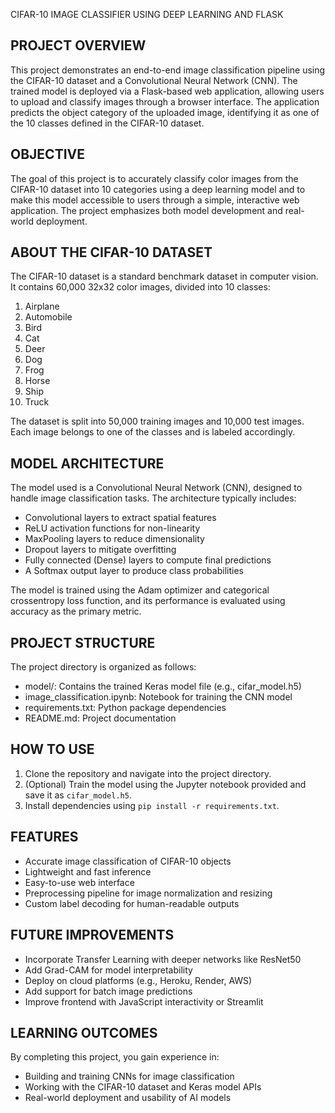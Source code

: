 CIFAR-10 IMAGE CLASSIFIER USING DEEP LEARNING AND FLASK

## PROJECT OVERVIEW

This project demonstrates an end-to-end image classification pipeline using the CIFAR-10 dataset and a Convolutional Neural Network (CNN). The trained model is deployed via a Flask-based web application, allowing users to upload and classify images through a browser interface. The application predicts the object category of the uploaded image, identifying it as one of the 10 classes defined in the CIFAR-10 dataset.

## OBJECTIVE

The goal of this project is to accurately classify color images from the CIFAR-10 dataset into 10 categories using a deep learning model and to make this model accessible to users through a simple, interactive web application. The project emphasizes both model development and real-world deployment.

## ABOUT THE CIFAR-10 DATASET

The CIFAR-10 dataset is a standard benchmark dataset in computer vision. It contains 60,000 32x32 color images, divided into 10 classes:

1. Airplane
2. Automobile
3. Bird
4. Cat
5. Deer
6. Dog
7. Frog
8. Horse
9. Ship
10. Truck

The dataset is split into 50,000 training images and 10,000 test images. Each image belongs to one of the classes and is labeled accordingly.

## MODEL ARCHITECTURE

The model used is a Convolutional Neural Network (CNN), designed to handle image classification tasks. The architecture typically includes:

* Convolutional layers to extract spatial features
* ReLU activation functions for non-linearity
* MaxPooling layers to reduce dimensionality
* Dropout layers to mitigate overfitting
* Fully connected (Dense) layers to compute final predictions
* A Softmax output layer to produce class probabilities

The model is trained using the Adam optimizer and categorical crossentropy loss function, and its performance is evaluated using accuracy as the primary metric.


## PROJECT STRUCTURE

The project directory is organized as follows:


* model/: Contains the trained Keras model file (e.g., cifar\_model.h5)
* image\_classification.ipynb: Notebook for training the CNN model
* requirements.txt: Python package dependencies
* README.md: Project documentation

## HOW TO USE

1. Clone the repository and navigate into the project directory.
2. (Optional) Train the model using the Jupyter notebook provided and save it as `cifar_model.h5`.
3. Install dependencies using `pip install -r requirements.txt`.


## FEATURES

* Accurate image classification of CIFAR-10 objects
* Lightweight and fast inference
* Easy-to-use web interface
* Preprocessing pipeline for image normalization and resizing
* Custom label decoding for human-readable outputs

## FUTURE IMPROVEMENTS

* Incorporate Transfer Learning with deeper networks like ResNet50
* Add Grad-CAM for model interpretability
* Deploy on cloud platforms (e.g., Heroku, Render, AWS)
* Add support for batch image predictions
* Improve frontend with JavaScript interactivity or Streamlit

## LEARNING OUTCOMES

By completing this project, you gain experience in:

* Building and training CNNs for image classification
* Working with the CIFAR-10 dataset and Keras model APIs
* Real-world deployment and usability of AI models


